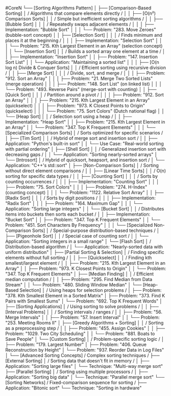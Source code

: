 #CoreN
└── [Sorting Algorithms Pattern]
    │
    ├── [Comparison-Based Sorting]
    │   / Algorithms that compare elements directly /
    │
    │   ├── [O(n²) Comparison Sorts]
    │   │   / Simple but inefficient sorting algorithms /
    │   │   ├── [Bubble Sort]
    │   │   │   / Repeatedly swaps adjacent elements /
    │   │   │   ├── Implementation: "Bubble Sort"
    │   │   │   └── Problem: "283. Move Zeroes" (bubble-sort concept)
    │   │   ├── [Selection Sort]
    │   │   │   / Finds minimum and places it at the beginning /
    │   │   │   ├── Implementation: "Selection Sort"
    │   │   │   └── Problem: "215. Kth Largest Element in an Array" (selection concept)
    │   │   └── [Insertion Sort]
    │   │       / Builds a sorted array one element at a time /
    │   │       ├── Implementation: "Insertion Sort"
    │   │       ├── Problem: "147. Insertion Sort List"
    │   │       └── Application: "Maintaining a sorted list"
    │   │
    │   ├── [O(n log n) Divide & Conquer Sorts]
    │   │   / Efficient sorting using recursive division /
    │   │   ├── [Merge Sort]
    │   │   │   / Divide, sort, and merge /
    │   │   │   ├── Problem: "912. Sort an Array"
    │   │   │   ├── Problem: "21. Merge Two Sorted Lists" (merge operation)
    │   │   │   ├── Problem: "148. Sort List" (on linked list)
    │   │   │   └── Problem: "493. Reverse Pairs" (merge-sort with counting)
    │   │   ├── [Quick Sort]
    │   │   │   / Partition around a pivot /
    │   │   │   ├── Problem: "912. Sort an Array"
    │   │   │   ├── Problem: "215. Kth Largest Element in an Array" (quickselect)
    │   │   │   ├── Problem: "973. K Closest Points to Origin" (quickselect)
    │   │   │   └── Problem: "75. Sort Colors" (Dutch national flag)
    │   │   └── [Heap Sort]
    │   │       / Selection sort using a heap /
    │   │       ├── Implementation: "Heap Sort"
    │   │       ├── Problem: "215. Kth Largest Element in an Array"
    │   │       └── Problem: "347. Top K Frequent Elements"
    │   │
    │   └── [Specialized Comparison Sorts]
    │       / Sorts optimized for specific scenarios /
    │       ├── [Tim Sort]
    │       │   / Hybrid of merge sort and insertion sort /
    │       │   ├── Application: "Python's built-in sort"
    │       │   └── Use Case: "Real-world sorting with partial ordering"
    │       ├── [Shell Sort]
    │       │   / Generalized insertion sort with decreasing gaps /
    │       │   └── Application: "Sorting nearly-sorted arrays"
    │       └── [Introsort]
    │           / Hybrid of quicksort, heapsort, and insertion sort /
    │           └── Application: "C++'s std::sort"
    │
    ├── [Non-Comparison Sorts]
    │   / Sorting without direct element comparisons /
    │
    │   ├── [Linear Time Sorts]
    │   │   / O(n) sorting for specific data types /
    │   │   ├── [Counting Sort]
    │   │   │   / Sorts by counting occurrences /
    │   │   │   ├── Implementation: "Counting Sort"
    │   │   │   ├── Problem: "75. Sort Colors"
    │   │   │   ├── Problem: "274. H-Index" (counting concept)
    │   │   │   └── Problem: "1122. Relative Sort Array"
    │   │   ├── [Radix Sort]
    │   │   │   / Sorts by digit positions /
    │   │   │   ├── Implementation: "Radix Sort"
    │   │   │   ├── Problem: "164. Maximum Gap"
    │   │   │   └── Application: "Sorting large integers"
    │   │   └── [Bucket Sort]
    │   │       / Distributes items into buckets then sorts each bucket /
    │   │       ├── Implementation: "Bucket Sort"
    │   │       ├── Problem: "347. Top K Frequent Elements"
    │   │       └── Problem: "451. Sort Characters By Frequency"
    │   │
    │   └── [Specialized Non-Comparison Sorts]
    │       / Special-purpose distribution-based techniques /
    │       ├── [Pigeonhole Sort]
    │       │   / Special case of counting sort /
    │       │   └── Application: "Sorting integers in a small range"
    │       └── [Flash Sort]
    │           / Distribution-based algorithm /
    │           └── Application: "Nearly-sorted data with uniform distribution"
    │
    ├── [Partial Sorting & Selection]
    │   / Finding specific elements without full sorting /
    │
    │   ├── [Quickselect]
    │   │   / Finding kth smallest/largest element /
    │   │   ├── Problem: "215. Kth Largest Element in an Array"
    │   │   ├── Problem: "973. K Closest Points to Origin"
    │   │   └── Problem: "347. Top K Frequent Elements"
    │   ├── [Median Finding]
    │   │   / Efficient median computation /
    │   │   ├── Problem: "295. Find Median from Data Stream"
    │   │   └── Problem: "480. Sliding Window Median"
    │   └── [Heap-Based Selection]
    │       / Using heaps for selection problems /
    │       ├── Problem: "378. Kth Smallest Element in a Sorted Matrix"
    │       ├── Problem: "373. Find K Pairs with Smallest Sums"
    │       └── Problem: "692. Top K Frequent Words"
    │
    ├── [Sorting Applications]
    │   / Using sorting to solve problems /
    │
    │   ├── [Interval Problems]
    │   │   / Sorting intervals / ranges /
    │   │   ├── Problem: "56. Merge Intervals"
    │   │   ├── Problem: "57. Insert Interval"
    │   │   └── Problem: "253. Meeting Rooms II"
    │   ├── [Greedy Algorithms + Sorting]
    │   │   / Sorting as a preprocessing step /
    │   │   ├── Problem: "455. Assign Cookies"
    │   │   ├── Problem: "1029. Two City Scheduling"
    │   │   └── Problem: "881. Boats to Save People"
    │   └── [Custom Sorting]
    │       / Problem-specific sorting logic /
    │       ├── Problem: "179. Largest Number"
    │       ├── Problem: "406. Queue Reconstruction by Height"
    │       └── Problem: "937. Reorder Data in Log Files"
    │
    └── [Advanced Sorting Concepts]
        / Complex sorting techniques /
        ├── [External Sorting]
        │   / Sorting data that doesn't fit in memory /
        │   ├── Application: "Sorting large files"
        │   └── Technique: "Multi-way merge sort"
        ├── [Parallel Sorting]
        │   / Sorting using multiple processors /
        │   ├── Application: "Sorting big data"
        │   └── Technique: "Parallel merge sort"
        └── [Sorting Networks]
            / Fixed-comparison sequence for sorting /
            ├── Application: "Bitonic sort"
            └── Technique: "Sorting in hardware"
